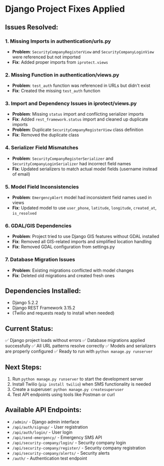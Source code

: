 # Django Project Fixes Applied

## Issues Resolved:

### 1. Missing Imports in authentication/urls.py
- **Problem**: `SecurityCompanyRegisterView` and `SecurityCompanyLoginView` were referenced but not imported
- **Fix**: Added proper imports from `iprotect.views`

### 2. Missing Function in authentication/views.py
- **Problem**: `test_auth` function was referenced in URLs but didn't exist
- **Fix**: Created the missing `test_auth` function

### 3. Import and Dependency Issues in iprotect/views.py
- **Problem**: Missing `status` import and conflicting serializer imports
- **Fix**: Added `rest_framework.status` import and cleaned up duplicate imports
- **Problem**: Duplicate `SecurityCompanyRegisterView` class definition
- **Fix**: Removed the duplicate class

### 4. Serializer Field Mismatches
- **Problem**: `SecurityCompanyRegisterSerializer` and `SecurityCompanyLoginSerializer` had incorrect field names
- **Fix**: Updated serializers to match actual model fields (username instead of email)

### 5. Model Field Inconsistencies
- **Problem**: `EmergencyAlert` model had inconsistent field names used in views
- **Fix**: Updated model to use `user_phone`, `latitude`, `longitude`, `created_at`, `is_resolved`

### 6. GDAL/GIS Dependencies
- **Problem**: Project tried to use Django GIS features without GDAL installed
- **Fix**: Removed all GIS-related imports and simplified location handling
- **Fix**: Removed GDAL configuration from settings.py

### 7. Database Migration Issues
- **Problem**: Existing migrations conflicted with model changes
- **Fix**: Deleted old migrations and created fresh ones

## Dependencies Installed:
- Django 5.2.2
- Django REST Framework 3.15.2
- (Twilio and requests ready to install when needed)

## Current Status:
✅ Django project loads without errors
✅ Database migrations applied successfully
✅ All URL patterns resolve correctly
✅ Models and serializers are properly configured
✅ Ready to run with `python manage.py runserver`

## Next Steps:
1. Run `python manage.py runserver` to start the development server
2. Install Twilio (`pip install twilio`) when SMS functionality is needed
3. Create a superuser: `python manage.py createsuperuser`
4. Test API endpoints using tools like Postman or curl

## Available API Endpoints:
- `/admin/` - Django admin interface
- `/api/auth/signup/` - User registration
- `/api/auth/login/` - User login
- `/api/send-emergency/` - Emergency SMS API
- `/api/security-company/login/` - Security company login
- `/api/security-company/register/` - Security company registration
- `/api/security-company/alerts/` - Security alerts
- `/auth/` - Authentication test endpoint